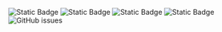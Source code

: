 ![Static Badge](https://img.shields.io/badge/blacklists-61-000000) ![Static Badge](https://img.shields.io/badge/blacklisted-3021746-cc0000) ![Static Badge](https://img.shields.io/badge/whitelisted-2251-00CC00) ![Static Badge](https://img.shields.io/badge/streaming_blacklist-28107-000000) ![GitHub issues](https://img.shields.io/github/issues/fabriziosalmi/blacklists)

